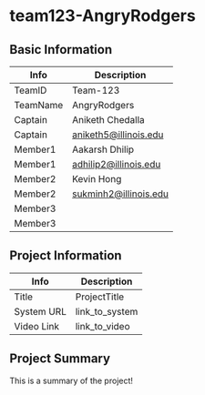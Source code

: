 # team123-AngryRodgers

## Basic Information

|   Info      |        Description     |
| ----------- | ---------------------- |
| TeamID      |        Team-123        |
| TeamName    |       AngryRodgers     |
| Captain     |     Aniketh Chedalla   |
| Captain     |  aniketh5@illinois.edu |
| Member1     |     Aakarsh Dhilip     |
| Member1     |  adhilip2@illinois.edu |
| Member2     |       Kevin Hong       |
| Member2     |  sukminh2@illinois.edu |
| Member3     |                        |
| Member3     |                        |

## Project Information

|   Info      |        Description     |
| ----------- | ---------------------- |
|  Title      |       ProjectTitle     |
| System URL  |      link_to_system    |
| Video Link  |      link_to_video     |

## Project Summary

This is a summary of the project!
